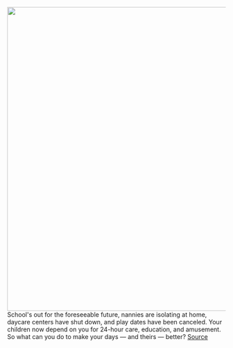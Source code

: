 <img src='https://cdn.vox-cdn.com/thumbor/HvRnuCk-O1XwHXprmgzjHtBC-oI=/0x0:2040x1360/1200x675/filters:focal(585x492:911x818)/cdn.vox-cdn.com/uploads/chorus_image/image/66776435/VRG_ILLO_4015_Kids_Gadgets.0.jpg' width='700px' /><br/>
School's out for the foreseeable future, nannies are isolating at home, daycare centers have shut down, and play dates have been canceled. Your children now depend on you for 24-hour care, education, and amusement. So what can you do to make your days — and theirs — better?
<a href='https://www.theverge.com/21249132/kid-best-favorite-gadgets-tech-baby-infants-nest-cam-alexa-echo'> Source <a/>